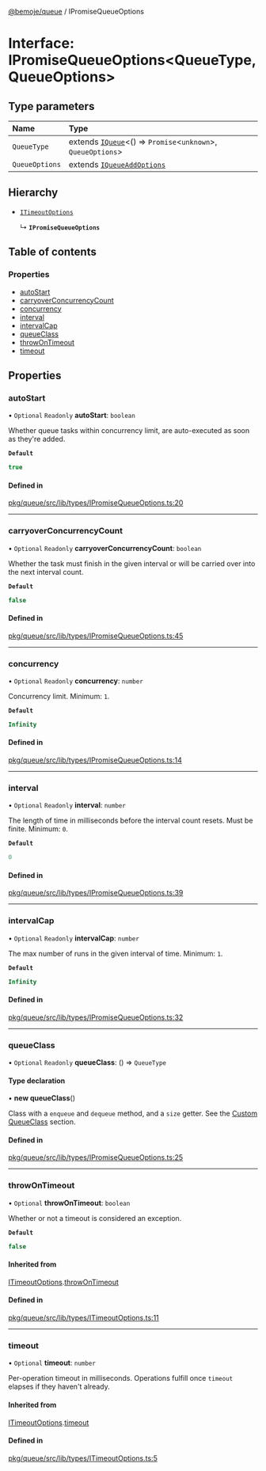 [@bemoje/queue](https://github.com/bemoje/tsmono/blob/main/docs/md/queue/index.md) / IPromiseQueueOptions

# Interface: IPromiseQueueOptions<QueueType, QueueOptions\>

## Type parameters

| Name | Type |
| :------ | :------ |
| `QueueType` | extends [`IQueue`](https://github.com/bemoje/tsmono/blob/main/docs/md/queue/interfaces/IQueue.md)<() => `Promise`<`unknown`\>, `QueueOptions`\> |
| `QueueOptions` | extends [`IQueueAddOptions`](https://github.com/bemoje/tsmono/blob/main/docs/md/queue/interfaces/IQueueAddOptions.md) |

## Hierarchy

- [`ITimeoutOptions`](https://github.com/bemoje/tsmono/blob/main/docs/md/queue/interfaces/ITimeoutOptions.md)

  ↳ **`IPromiseQueueOptions`**

## Table of contents

### Properties

- [autoStart](https://github.com/bemoje/tsmono/blob/main/docs/md/queue/interfaces/IPromiseQueueOptions.md#autostart)
- [carryoverConcurrencyCount](https://github.com/bemoje/tsmono/blob/main/docs/md/queue/interfaces/IPromiseQueueOptions.md#carryoverconcurrencycount)
- [concurrency](https://github.com/bemoje/tsmono/blob/main/docs/md/queue/interfaces/IPromiseQueueOptions.md#concurrency)
- [interval](https://github.com/bemoje/tsmono/blob/main/docs/md/queue/interfaces/IPromiseQueueOptions.md#interval)
- [intervalCap](https://github.com/bemoje/tsmono/blob/main/docs/md/queue/interfaces/IPromiseQueueOptions.md#intervalcap)
- [queueClass](https://github.com/bemoje/tsmono/blob/main/docs/md/queue/interfaces/IPromiseQueueOptions.md#queueclass)
- [throwOnTimeout](https://github.com/bemoje/tsmono/blob/main/docs/md/queue/interfaces/IPromiseQueueOptions.md#throwontimeout)
- [timeout](https://github.com/bemoje/tsmono/blob/main/docs/md/queue/interfaces/IPromiseQueueOptions.md#timeout)

## Properties

### autoStart

• `Optional` `Readonly` **autoStart**: `boolean`

Whether queue tasks within concurrency limit, are auto-executed as soon as they're added.

**`Default`**

```ts
true
```

#### Defined in

[pkg/queue/src/lib/types/IPromiseQueueOptions.ts:20](https://github.com/bemoje/tsmono/blob/87185a0/pkg/queue/src/lib/types/IPromiseQueueOptions.ts#L20)

___

### carryoverConcurrencyCount

• `Optional` `Readonly` **carryoverConcurrencyCount**: `boolean`

Whether the task must finish in the given interval or will be carried over into the next interval count.

**`Default`**

```ts
false
```

#### Defined in

[pkg/queue/src/lib/types/IPromiseQueueOptions.ts:45](https://github.com/bemoje/tsmono/blob/87185a0/pkg/queue/src/lib/types/IPromiseQueueOptions.ts#L45)

___

### concurrency

• `Optional` `Readonly` **concurrency**: `number`

Concurrency limit.
Minimum: `1`.

**`Default`**

```ts
Infinity
```

#### Defined in

[pkg/queue/src/lib/types/IPromiseQueueOptions.ts:14](https://github.com/bemoje/tsmono/blob/87185a0/pkg/queue/src/lib/types/IPromiseQueueOptions.ts#L14)

___

### interval

• `Optional` `Readonly` **interval**: `number`

The length of time in milliseconds before the interval count resets. Must be finite.
	Minimum: `0`.

**`Default`**

```ts
0
```

#### Defined in

[pkg/queue/src/lib/types/IPromiseQueueOptions.ts:39](https://github.com/bemoje/tsmono/blob/87185a0/pkg/queue/src/lib/types/IPromiseQueueOptions.ts#L39)

___

### intervalCap

• `Optional` `Readonly` **intervalCap**: `number`

The max number of runs in the given interval of time.
Minimum: `1`.

**`Default`**

```ts
Infinity
```

#### Defined in

[pkg/queue/src/lib/types/IPromiseQueueOptions.ts:32](https://github.com/bemoje/tsmono/blob/87185a0/pkg/queue/src/lib/types/IPromiseQueueOptions.ts#L32)

___

### queueClass

• `Optional` `Readonly` **queueClass**: () => `QueueType`

#### Type declaration

• **new queueClass**()

Class with a `enqueue` and `dequeue` method, and a `size` getter. See the [Custom QueueClass](https://github.com/sindresorhus/p-queue#custom-queueclass) section.

#### Defined in

[pkg/queue/src/lib/types/IPromiseQueueOptions.ts:25](https://github.com/bemoje/tsmono/blob/87185a0/pkg/queue/src/lib/types/IPromiseQueueOptions.ts#L25)

___

### throwOnTimeout

• `Optional` **throwOnTimeout**: `boolean`

Whether or not a timeout is considered an exception.

**`Default`**

```ts
false
```

#### Inherited from

[ITimeoutOptions](https://github.com/bemoje/tsmono/blob/main/docs/md/queue/interfaces/ITimeoutOptions.md).[throwOnTimeout](https://github.com/bemoje/tsmono/blob/main/docs/md/queue/interfaces/ITimeoutOptions.md#throwontimeout)

#### Defined in

[pkg/queue/src/lib/types/ITimeoutOptions.ts:11](https://github.com/bemoje/tsmono/blob/87185a0/pkg/queue/src/lib/types/ITimeoutOptions.ts#L11)

___

### timeout

• `Optional` **timeout**: `number`

Per-operation timeout in milliseconds. Operations fulfill once `timeout` elapses if they haven't already.

#### Inherited from

[ITimeoutOptions](https://github.com/bemoje/tsmono/blob/main/docs/md/queue/interfaces/ITimeoutOptions.md).[timeout](https://github.com/bemoje/tsmono/blob/main/docs/md/queue/interfaces/ITimeoutOptions.md#timeout)

#### Defined in

[pkg/queue/src/lib/types/ITimeoutOptions.ts:5](https://github.com/bemoje/tsmono/blob/87185a0/pkg/queue/src/lib/types/ITimeoutOptions.ts#L5)
